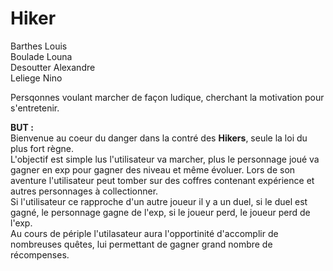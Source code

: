 # Hiker

Barthes Louis <br>
Boulade Louna <br>
Desoutter Alexandre <br>
Leliege Nino <br>

Persqonnes voulant marcher de façon ludique, cherchant la motivation pour s'entretenir.

**BUT :** <br>
Bienvenue au coeur du danger dans la contré des **Hikers**, seule la loi du plus fort règne. <br>
L'objectif est simple lus l'utilisateur va marcher, plus le personnage joué va gagner en exp pour gagner des niveau et même évoluer. Lors de son aventure l'utilisateur peut tomber sur des coffres contenant expérience et autres personnages à collectionner. <br>
Si l'utilisateur ce rapproche d'un autre joueur il y a un duel, si le duel est gagné, le personnage gagne de l'exp, si le joueur perd, le joueur perd de l'exp. <br>
Au cours de périple l'utilasateur aura l'opportinité d'accomplir de nombreuses quêtes, lui permettant de gagner grand nombre de récompenses.

